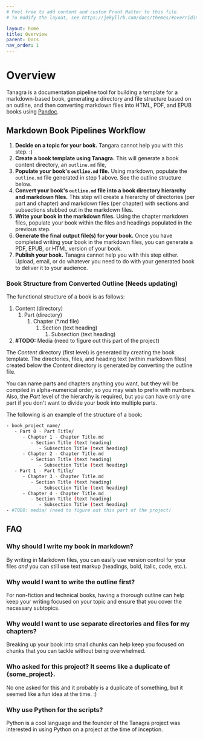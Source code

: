 ```yaml
---
# Feel free to add content and custom Front Matter to this file.
# To modify the layout, see https://jekyllrb.com/docs/themes/#overriding-theme-defaults

layout: home
title: Overview
parent: Docs
nav_order: 1
---
```


# Overview
Tanagra is a documentation pipeline tool for building a template for a markdown-based book, generating a directory and file structure based on an outline, and then converting markdown files into HTML, PDF, and EPUB books using [Pandoc](https://pandoc.org/).

## Markdown Book Pipelines Workflow
1. **Decide on a topic for your book.** Tangara cannot help you with this step. :)
1. **Create a book template using Tanagra.** This will generate a book content directory, an `outline.md` file,
1. **Populate your book's `outline.md` file.** Using markdown, populate the `outline.md` file generated in step 1 above. See the outline structure below.
1. **Convert your book's `outline.md` file into a book directory hierarchy and markdown files.** This step will create a hierarchy of directories (per part and chapter) and markdown files (per chapter) with sections and subsections stubbed out in the markdown files.
1. **Write your book in the markdown files.** Using the chapter markdown files, populate your book within the files and headings populated in the previous step.
1. **Generate the final output file(s) for your book.** Once you have completed writing your book in the markdown files, you can generate a PDF, EPUB, or HTML version of your book.
1. **Publish your book.** Tanagra cannot help you with this step either. Upload, email, or do whatever you need to do with your generated book to deliver it to your audience.

### Book Structure from Converted Outline (Needs updating)
The functional structure of a book is as follows:
1. Content (directory)
   1. Part (directory)
      1. Chapter (\*.md file)
         1. Section (text heading)
            1. Subsection (text heading)
1. **#TODO:** Media (need to figure out this part of the project)

The _Content_ directory (first level) is generated by creating the book template. The directories, files, and heading text (within markdown files) created below the _Content_ directory is generated by converting the outline file.

You can name parts and chapters anything you want, but they will be compiled in alpha-numerical order, so you may wish to prefix with numbers. Also, the _Part_ level of the hierarchy is required, but you can have only one part if you don't want to divide your book into multiple parts.

The following is an example of the structure of a book:

```bash
- book_project_name/
   - Part 0 - Part Title/
      - Chapter 1 - Chapter Title.md
         - Section Title (text heading)
            - Subsection Title (text heading)
      - Chapter 2 - Chapter Title.md
         - Section Title (text heading)
            - Subsection Title (text heading)
   - Part 1 - Part Title/
      - Chapter 3 - Chapter Title.md
         - Section Title (text heading)
            - Subsection Title (text heading)
      - Chapter 4 - Chapter Title.md
         - Section Title (text heading)
            - Subsection Title (text heading)
- #TODO: media/ (need to figure out this part of the project)
```

## FAQ
### Why should I write my book in markdown?
By writing in Markdown files, you can easily use version control for your files _and_ you can still use text markup (headings, bold, italic, code, etc.).

### Why would I want to write the outline first?
For non-fiction and technical books, having a thorough outline can help keep your writing focused on your topic and ensure that you cover the necessary subtopics.

### Why would I want to use separate directories and files for my chapters?
Breaking up your book into small chunks can help keep you focused on chunks that you can tackle without being overwhelmed.

### Who asked for this project? It seems like a duplicate of {some_project}.
No one asked for this and it probably is a duplicate of something, but it seemed like a fun idea at the time. :)

### Why use Python for the scripts?
Python is a cool language and the founder of the Tanagra project was interested in using Python on a project at the time of inception.
